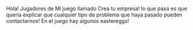 Hola! Jugadores de Mi juego llamado Crea tu empresa! lo que pasa es que queria explicar que cualquier tipo de problema que haya pasado pueden contactarnos! 
En el juego hay algunos eastereggs!
